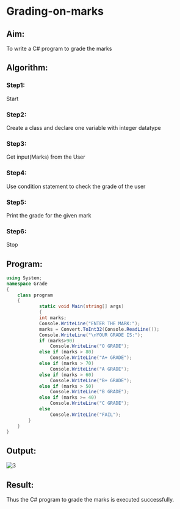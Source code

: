 # Grading-on-marks

## Aim:
To write a C# program to grade the marks
## Algorithm:
### Step1:
Start

### Step2:
Create a class and declare one variable with integer datatype

### Step3:
Get input(Marks) from the User

### Step4:
Use condition statement to check the grade of the user

### Step5:
Print the grade for the given mark

### Step6:
Stop

## Program:
```c#
using System;
namespace Grade
{
    class program
    {
            static void Main(string[] args)
            {
            int marks;
            Console.WriteLine("ENTER THE MARK:");
            marks = Convert.ToInt32(Console.ReadLine());
            Console.WriteLine("\nYOUR GRADE IS:");
            if (marks>90)
                Console.WriteLine("O GRADE");
            else if (marks > 80)
                Console.WriteLine("A+ GRADE");
            else if (marks > 70)
                Console.WriteLine("A GRADE");
            else if (marks > 60)
                Console.WriteLine("B+ GRADE");
            else if (marks > 50)
                Console.WriteLine("B GRADE");
            else if (marks >= 40)
                Console.WriteLine("C GRADE");
            else
                Console.WriteLine("FAIL");
        }
    }
}
```
## Output:

![3](https://user-images.githubusercontent.com/75235477/165477496-7de0b711-791f-445e-9c07-f5cc88936e8c.png)


## Result:
Thus the C# program to grade the marks is executed successfully.
